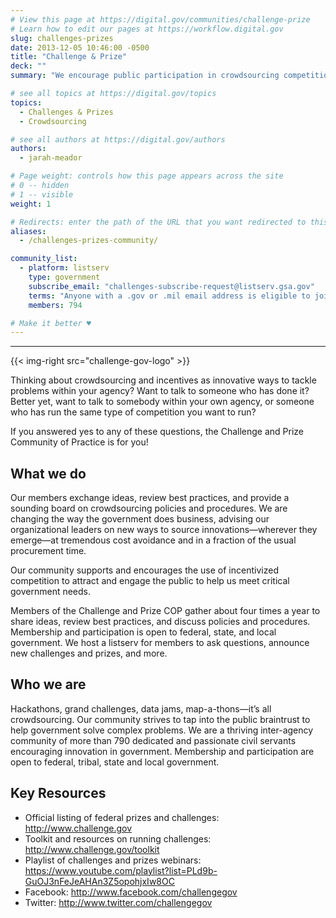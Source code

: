 ```yaml
---
# View this page at https://digital.gov/communities/challenge-prize
# Learn how to edit our pages at https://workflow.digital.gov
slug: challenges-prizes
date: 2013-12-05 10:46:00 -0500
title: "Challenge & Prize"
deck: ""
summary: "We encourage public participation in crowdsourcing competitions to find innovative government solutions."

# see all topics at https://digital.gov/topics
topics: 
  - Challenges & Prizes
  - Crowdsourcing

# see all authors at https://digital.gov/authors
authors: 
  - jarah-meador

# Page weight: controls how this page appears across the site
# 0 -- hidden
# 1 -- visible
weight: 1

# Redirects: enter the path of the URL that you want redirected to this page
aliases: 
  - /challenges-prizes-community/

community_list:
  - platform: listserv
    type: government
    subscribe_email: "challenges-subscribe-request@listserv.gsa.gov"
    terms: "Anyone with a .gov or .mil email address is eligible to join"
    members: 794

# Make it better ♥
---
```

---

{{< img-right src="challenge-gov-logo" >}}

Thinking about crowdsourcing and incentives as innovative ways to tackle problems within your agency? Want to talk to someone who has done it? Better yet, want to talk to somebody within your own agency, or someone who has run the same type of competition you want to run?

If you answered yes to any of these questions, the Challenge and Prize Community of Practice is for you!

## What we do

Our members exchange ideas, review best practices, and provide a sounding board on crowdsourcing policies and procedures. We are changing the way the government does business, advising our organizational leaders on new ways to source innovations—wherever they emerge—at tremendous cost avoidance and in a fraction of the usual procurement time.

Our community supports and encourages the use of incentivized competition to attract and engage the public to help us meet critical government needs.

Members of the Challenge and Prize COP gather about four times a year to share ideas, review best practices, and discuss policies and procedures. Membership and participation is open to federal, state, and local government. We host a listserv for members to ask questions, announce new challenges and prizes, and more.

## Who we are

Hackathons, grand challenges, data jams, map-a-thons—it’s all crowdsourcing. Our community strives to tap into the public braintrust to help government solve complex problems. We are a thriving inter-agency community of more than 790 dedicated and passionate civil servants encouraging innovation in government. Membership and participation are open to federal, tribal, state and local government.

## Key Resources

- Official listing of federal prizes and challenges: http://www.challenge.gov
- Toolkit and resources on running challenges: http://www.challenge.gov/toolkit
- Playlist of challenges and prizes webinars: https://www.youtube.com/playlist?list=PLd9b-GuOJ3nFeJeAHAn3Z5opohjxIw8OC
- Facebook: http://www.facebook.com/challengegov
- Twitter: http://www.twitter.com/challengegov
